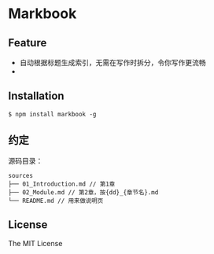 # Markbook

## Feature

- 自动根据标题生成索引，无需在写作时拆分，令你写作更流畅
- 

## Installation

```
$ npm install markbook -g
```

## 约定
源码目录：

```
sources
├── 01_Introduction.md // 第1章
├── 02_Module.md // 第2章，按{dd}_{章节名}.md
└── README.md // 用来做说明页
```

## License
The MIT License

